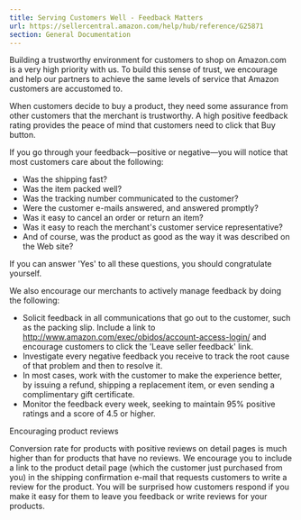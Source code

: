 ```yaml
---
title: Serving Customers Well - Feedback Matters
url: https://sellercentral.amazon.com/help/hub/reference/G25871
section: General Documentation
---
```


Building a trustworthy environment for customers to shop on Amazon.com is a
very high priority with us. To build this sense of trust, we encourage and
help our partners to achieve the same levels of service that Amazon customers
are accustomed to.

When customers decide to buy a product, they need some assurance from other
customers that the merchant is trustworthy. A high positive feedback rating
provides the peace of mind that customers need to click that Buy button.

If you go through your feedback—positive or negative—you will notice that most
customers care about the following:

  * Was the shipping fast? 
  * Was the item packed well? 
  * Was the tracking number communicated to the customer? 
  * Were the customer e-mails answered, and answered promptly? 
  * Was it easy to cancel an order or return an item? 
  * Was it easy to reach the merchant's customer service representative? 
  * And of course, was the product as good as the way it was described on the Web site? 

If you can answer 'Yes' to all these questions, you should congratulate
yourself.

We also encourage our merchants to actively manage feedback by doing the
following:

  * Solicit feedback in all communications that go out to the customer, such as the packing slip. Include a link to <http://www.amazon.com/exec/obidos/account-access-login/> and encourage customers to click the 'Leave seller feedback' link. 
  * Investigate every negative feedback you receive to track the root cause of that problem and then to resolve it. 
  * In most cases, work with the customer to make the experience better, by issuing a refund, shipping a replacement item, or even sending a complimentary gift certificate. 
  * Monitor the feedback every week, seeking to maintain 95% positive ratings and a score of 4.5 or higher. 

Encouraging product reviews

Conversion rate for products with positive reviews on detail pages is much
higher than for products that have no reviews. We encourage you to include a
link to the product detail page (which the customer just purchased from you)
in the shipping confirmation e-mail that requests customers to write a review
for the product. You will be surprised how customers respond if you make it
easy for them to leave you feedback or write reviews for your products.

